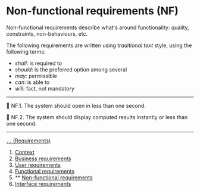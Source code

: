 # Non-functional requirements (NF)

Non-functional requirements describe what's around functionality:
quality, constraints, non-behaviours, etc.

The following requirements are written using *traditional text* style, 
using the following terms:

- *shall*: is required to
- *should*: is the preferred option among several
- *may*: permissible
- *can*: is able to
- *will*: fact, not mandatory

---

🔖 NF.1.
The system
should
open in less than one second.

🔖 NF.2.
The system
should
display computed results instantly or less than one second.

---

[`..` (Requirements)](./01-00-requirements.md)

1. [Context](./01-01-req-context.md)
1. [Business requirements](./01-02-req-business.md)
1. [User requirements](./01-03-req-user.md)
1. [Functional requirements](./01-04-req-functional.md)
1. ** [Non-functional requirements](./01-05-req-non-functional.md)
1. [Interface requirements](./01-06-req-interface.md)
